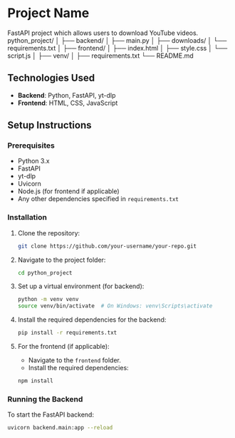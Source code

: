 # Project Name

FastAPI project which allows users to download YouTube videos.
python_project/
│
├── backend/
│   ├── main.py
│   ├── downloads/
│   └── requirements.txt
│
├── frontend/
│   ├── index.html
│   ├── style.css
│   └── script.js
│
├── venv/
│
├── requirements.txt
└── README.md

## Technologies Used

- **Backend**: Python, FastAPI, yt-dlp
- **Frontend**: HTML, CSS, JavaScript

## Setup Instructions

### Prerequisites
- Python 3.x
- FastAPI
- yt-dlp
- Uvicorn
- Node.js (for frontend if applicable)
- Any other dependencies specified in `requirements.txt`

### Installation

1. Clone the repository:
    ```bash
    git clone https://github.com/your-username/your-repo.git
    ```

2. Navigate to the project folder:
    ```bash
    cd python_project
    ```

3. Set up a virtual environment (for backend):
    ```bash
    python -m venv venv
    source venv/bin/activate  # On Windows: venv\Scripts\activate
    ```

4. Install the required dependencies for the backend:
    ```bash
    pip install -r requirements.txt
    ```

5. For the frontend (if applicable):
    - Navigate to the `frontend` folder.
    - Install the required dependencies:
    ```bash
    npm install
    ```

### Running the Backend

To start the FastAPI backend:
```bash
uvicorn backend.main:app --reload

